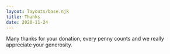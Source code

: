 ```yaml
---
layout: layouts/base.njk
title: Thanks
date: 2020-11-24
---
```


Many thanks for your donation, every penny counts and we really appreciate your generosity.
